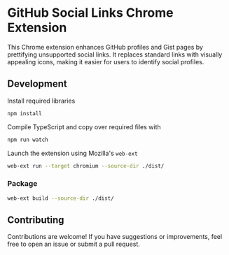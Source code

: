 # GitHub Social Links Chrome Extension

This Chrome extension enhances GitHub profiles and Gist pages by prettifying unsupported social links. It replaces standard links with visually appealing icons, making it easier for users to identify social profiles.

## Development

Install required libraries
```sh
npm install
```


Compile TypeScript and copy over required files with
```sh
npm run watch
```

Launch the extension using Mozilla's `web-ext`

```sh
web-ext run --target chromium --source-dir ./dist/
```

### Package

```sh
web-ext build --source-dir ./dist/
```

## Contributing

Contributions are welcome! If you have suggestions or improvements, feel free to open an issue or submit a pull request.

